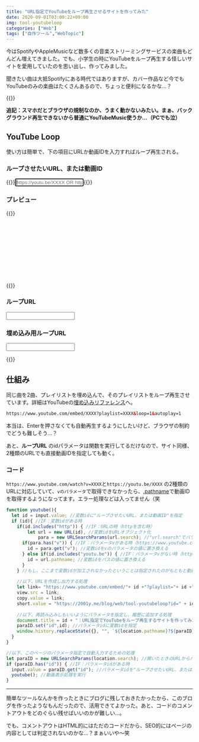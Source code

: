 ```yaml
---
title: "URL指定でYouTubeをループ再生させるサイトを作ってみた"
date: 2020-09-01T03:00:22+09:00
img: tool-youtubeloop
categories: ["Web"]
tags: ["自作ツール","WebTopic"]
---
```


今はSpotifyやAppleMusicなど数多くの音楽ストリーミングサービスの楽曲もどんどん増えてきました。でも、小学生の時にYouTubeをループ再生する怪しいサイトを愛用していたのを思い出し、作ってみました。

聞きたい曲は大抵Spotifyにある時代ではありますが、カバー作品など今でもYouTubeのみの楽曲はたくさんあるので、ちょっと便利になるかな...？

{{<ad>}}

**追記：スマホだとブラウザの規制なのか、うまく動かないみたい。まぁ、バックグラウンド再生できないから普通にYouTubeMusic使うか...（PCでも泣）**

## YouTube Loop

使い方は簡単で、下の項目にURLか動画IDを入力すればループ再生される。

### ループさせたいURL、または動画ID

{{<html>}}<input type=text id=input placeholder="https://youtu.be/XXXX OR https://www.youtube.com/watch?v=XXXX" onkeyup="youtube();" autofocus>{{</html>}}

### プレビュー

{{<html>}}

<div class=youtube>
  <iframe id=view frameborder=0 allow="accelerometer;autoplay;encrypted-media;gyroscope;picture-in-picture" allowfullscreen></iframe>
</div>

{{</html>}}

### ループURL

<input type=text id=short readonly>

### 埋め込み用ループURL

<input type=text id=copy readonly>

<script>
let paraID = new URLSearchParams(location.search);
if (paraID.has("id")) {
  input.value = paraID.get("id");
  youtube();
}
function youtube(){
  let id = input.value;
  if (id){
    if(id.includes("http")) {
    	let url = new URL(id),
      		para = new URLSearchParams(url.search);
      if(para.has("v")) {
        id = para.get("v");
      } else if(id.includes("youtu.be")) {
        id = url.pathname;
      }
    }
    let link= "https://www.youtube.com/embed/"+ id +"?playlist="+ id +"&loop=1&autoplay=1";
    view.src = link;
    copy.value = link;
    short.value = "https://2001y.me/blog/web/tool-youtubeloop?id=" + id;
    document.title = id + "｜URL指定でYouTubeをループ再生するサイトを作ってみた｜2001Y.me";
    paraID.set("id",id);
    window.history.replaceState({}, "", `${location.pathname}?${paraID}`);
  }
}
</script>

{{<ad>}}

## 仕組み

同じ曲を2曲、プレイリストを埋め込んで、そのプレイリストをループ再生させています。詳細はYouTubeの[埋め込みリファレンス](https://developers.google.com/youtube/player_parameters?hl=ja#loop)へ。

```html
https://www.youtube.com/embed/XXXX?playlist=XXXX&loop=1&autoplay=1
```

本当は、Enterを押さなくても自動再生するようにしたいけど、ブラウザの制約でどうも難しそう...？

あと、**ループURL** のidパラメータは関数を実行してるだけなので、サイト同様、2種類のURLでも直接動画IDを指定しても動く。

### コード

 `https://www.youtube.com/watch?v=XXXX`と`https://youtu.be/XXXX` の2種類のURLに対応していて、`vのパラメータ`で取得できなかったら、[.pathname](https://developer.mozilla.org/ja/docs/Web/API/URL/pathname)で動画IDを取得するようになってます。エラー処理などは入ってません（笑

```js
function youtube(){
  let id = input.value; //変数idに"ループさせたいURL、または動画ID"を指定
  if (id){ //IF：変数idがある時
    if(id.includes("http")) { //IF：URLの時（httpを含む時）
    	let url = new URL(id), //変数idをURLオブジェクト化
            para = new URLSearchParams(url.search); //"url.search"でパラメータのみを指定し、URLSearchParams オブジェクト化
      if(para.has("v")) { //IF：パラメータvがある時（https://www.youtube.com/watch?v=XXXX 用）
        id = para.get("v"); //変数idをvのパラメータの値に置き換える
      } else if(id.includes("youtu.be")) { //IF：パラメータvがない時（https://youtu.be/XXXX 用）
        id = url.pathname; //変数idをパスの値に置き換える
      }
    } //もし、ここまで変数idが加工されなかったということは指定されたのがもともと動画IDだということ。（エラー処理はなし
    
    //以下、URLを作成し出力する処理
    let link= "https://www.youtube.com/embed/"+ id +"?playlist="+ id +"&loop=1&autoplay=1";
    view.src = link;
    copy.value = link;
    short.value = "https://2001y.me/blog/web/tool-youtubeloop?id=" + id;
    
    //以下、再読み込みしもいいようにパラメータを指定し、履歴に追加する処理
    document.title = id + "｜URL指定でYouTubeをループ再生するサイトを作ってみた｜2001Y.me"; //idを追加したタイトルに変更
    paraID.set("id",id); //パラメータidに変数idを指定
    window.history.replaceState({}, "", `${location.pathname}?${paraID}`); //パラメータの変更を反映&履歴に追加
  }
}

//以下、このページのパラメータ指定で自動入力するための処理
let paraID = new URLSearchParams(location.search); //開いたときのURLからパラメータを取得
if (paraID.has("id")) { //IF：パラメータidがある時
  input.value = paraID.get("id"); //パラメータidを"ループさせたいURL、または動画ID"に表示
  youtube(); //動画表示処理を実行
}
```

***

簡単なツールなんかを作ったときにブログに残しておきたかったから、このブログを作ったようなもんだったので、活用できてよかった。あと、コードのコメントアウトをどのぐらい残せばいいのかが難しい...。

でも、コメントアウトはHTML的にはただのコードだから、SEO的にはページの内容としては判定されないのかな...？まぁいいや〜笑